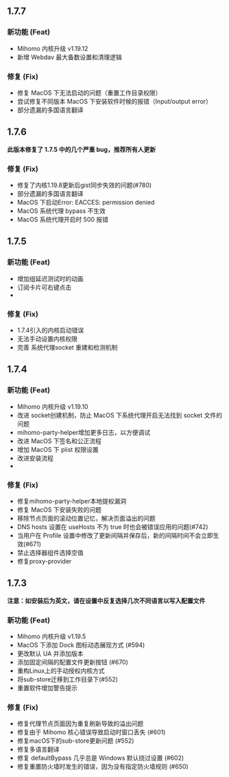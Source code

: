 ## 1.7.7
### 新功能 (Feat)
- Mihomo 内核升级 v1.19.12
- 新增 Webdav 最大备数设置和清理逻辑

### 修复 (Fix)
- 修复 MacOS 下无法启动的问题（重置工作目录权限）
- 尝试修复不同版本  MacOS 下安装软件时候的报错（Input/output error）
- 部分遗漏的多国语言翻译

## 1.7.6

**此版本修复了 1.7.5 中的几个严重 bug，推荐所有人更新**

### 修复 (Fix)
- 修复了内核1.19.8更新后gist同步失效的问题(#780)
- 部分遗漏的多国语言翻译
- MacOS 下启动Error: EACCES: permission denied
-  MacOS 系统代理 bypass 不生效
-  MacOS 系统代理开启时 500 报错

## 1.7.5

### 新功能 (Feat)
- 增加组延迟测试时的动画
- 订阅卡片可右键点击
- 

### 修复 (Fix)
- 1.7.4引入的内核启动错误
 - 无法手动设置内核权限
 - 完善 系统代理socket 重建和检测机制

## 1.7.4

### 新功能 (Feat)
- Mihomo 内核升级 v1.19.10
- 改进 socket创建机制，防止 MacOS 下系统代理开启无法找到 socket 文件的问题
- mihomo-party-helper增加更多日志，以方便调试
- 改进 MacOS 下签名和公正流程
- 增加 MacOS 下 plist 权限设置
- 改进安装流程
- 

### 修复 (Fix)
 - 修复mihomo-party-helper本地提权漏洞
 - 修复 MacOS 下安装失败的问题
- 移除节点页面的滚动位置记忆，解决页面溢出的问题
- DNS hosts 设置在 useHosts 不为 true 时也会被错误应用的问题(#742)
- 当用户在 Profile 设置中修改了更新间隔并保存后，新的间隔时间不会立即生效(#671)
- 禁止选择器组件选择空值
- 修复proxy-provider

## 1.7.3
**注意：如安装后为英文，请在设置中反复选择几次不同语言以写入配置文件**

### 新功能 (Feat)
- Mihomo 内核升级 v1.19.5
- MacOS 下添加 Dock 图标动态展现方式 (#594)
- 更改默认 UA 并添加版本
- 添加固定间隔的配置文件更新按钮 (#670)
- 重构Linux上的手动授权内核方式
- 将sub-store迁移到工作目录下(#552)
- 重置软件增加警告提示

### 修复 (Fix)
- 修复代理节点页面因为重复刷新导致的溢出问题
- 修复由于 Mihomo 核心错误导致启动时窗口丢失 (#601)
- 修复macOS下的sub-store更新问题 (#552)
- 修复多语言翻译
- 修复 defaultBypass 几乎总是 Windows 默认绕过设置 (#602)
- 修复重置防火墙时发生的错误，因为没有指定防火墙规则 (#650)
